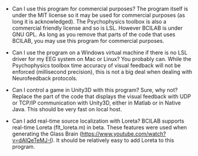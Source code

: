 - Can I use this program for commercial purposes? The program itself is under the MIT license so it may be used for commercial purposes (as long it is acknowledged). The Psychophysics toolbox is also a commercial friendly license and so is LSL. However BCILAB is under GNU GPL. As long as you remove that parts of the code that uses BCILAB, you may use this program for commercial purposes.

- Can I use the program on a Windows virtual machine if there is no LSL driver for my EEG system on Mac or Linux? You probably can. While the Psychophysics toolbox time accuracy of visual feedback will not be enforced (millisecond precision), this is not a big deal when dealing with Neurofeedback protocols.

- Can I control a game in Unity3D with this program? Sure, why not? Replace the part of the code that displays the visual feedback with UDP or TCP/IP communication with Unity3D, either in Matlab or in Native Java. This should be very fast on local host.

- Can I add real-time source localization with Loreta? BCILAB supports real-time Loreta (flt_loreta.m) in beta. These features were used when generating the Glass Brain (https://www.youtube.com/watch?v=dAIQeTeMJ-I). It should be relatively easy to add Loreta to this program.
